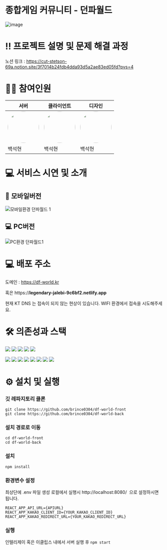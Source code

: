 # 종합게임 커뮤니티 - 던파월드

![image](https://github.com/brince0304/df-world-front/assets/110673427/5c64e632-6d8c-4e50-89e9-6f8a6707706f)

# ‼️ 프로젝트 설명 및 문제 해결 과정
노션 링크 : https://cut-stetson-69a.notion.site/3f7014b24fdb4dda93d5a2ae83ed05fd?pvs=4


# 🙋🏻 참여인원
| 서버                                                                                                                      | 클라이언트                                                                                                                   | 디자인                                                                                                                     |
|-------------------------------------------------------------------------------------------------------------------------|-------------------------------------------------------------------------------------------------------------------------|-------------------------------------------------------------------------------------------------------------------------|
| <img src="https://avatars.githubusercontent.com/u/110673427?v=4" width="100" height="100" style="border-radius: 50%" /> | <img src="https://avatars.githubusercontent.com/u/110673427?v=4" width="100" height="100" style="border-radius: 50%" /> | <img src="https://avatars.githubusercontent.com/u/110673427?v=4" width="100" height="100" style="border-radius: 50%" /> | 테스트2  | 테스트1 |
| 백석현                                                                                                                     | 백석현                                                                                                                     | 백석현                                                                                                                     |
# 💻 서비스 시연 및 소개
## 📱 모바일버전
![모바일환경 던파월드 1](https://github.com/brince0304/df-world-front/assets/110673427/f56085b6-5dfb-400e-96ff-2b8ddb522523)
## 💻 PC버전
![PC환경 던파월드1](https://github.com/brince0304/df-world-front/assets/110673427/edd375e9-9a17-4f52-b817-96de1b1a1eda)

# 💻 배포 주소

도메인 : https://df-world.kr

혹은 https://****legendary-jalebi-9c6bf2.netlify.app****

현재 KT DNS 는 접속이 되지 않는 현상이 있습니다. WIFI 환경에서 접속을 시도해주세요.

# **🛠 의존성과 스택**


<img src='https://img.shields.io/badge/node.js-6DA55F?style=for-the-badge&logo=node.js&logoColor=white' /> <img src="https://img.shields.io/badge/NPM-%23CB3837.svg?style=for-the-badge&logo=npm&logoColor=white"> <img src="https://img.shields.io/badge/Eslint-4B32C3?style=for-the-badge&logo=Eslint&logoColor=white" /> <img src="https://img.shields.io/badge/Prettier-F7B93E?style=for-the-badge&logo=Prettier&logoColor=white" /> <img src="https://img.shields.io/badge/Husky-00C65E?style=for-the-badge&logo=Husky&logoColor=white" />

<img src="https://img.shields.io/badge/React-61DAFB?style=for-the-badge&logo=React&logoColor=black" /> <img src="https://img.shields.io/badge/TypeScript-3178C6?style=for-the-badge&logo=TypeScript&logoColor=white"/> <img src="https://img.shields.io/badge/React_Router-CA4245?style=for-the-badge&logo=react-router&logoColor=white">
<img src="https://img.shields.io/badge/MUI-%230081CB.svg?style=for-the-badge&logo=mui&logoColor=white" /> <img src="https://img.shields.io/badge/Emotion-DB7093?style=for-the-badge&logologoColor=white" />
<img src="https://img.shields.io/badge/Axios-5A29E4?style=for-the-badge&logo=Axios&logoColor=white" />
<img src="https://img.shields.io/badge/reactquery-FF4154?style=for-the-badge&logo=reactquery&logoColor=white" />
<img src="https://img.shields.io/badge/recoil-3578E5?style=for-the-badge&logo=recoil&logoColor=white" />


# ⚙️ 설치 및 실행

### 깃 레파지토리 클론

```
git clone https://github.com/brince0304/df-world-front
git clone https://github.com/brince0304/df-world-back

```

### 설치 경로로 이동

```
cd df-world-front
cd df-world-back

```

### 설치

```
npm install

```

### 환경변수 설정

최상단에 .env 파일 생성
로컬에서 실행시 http://localhost:8080/  으로 설정하시면 됩니다.

```
REACT_APP_API_URL={APIURL}
REACT_APP_KAKAO_CLIENT_ID={YOUR_KAKAO_CLIENT_ID}
REACT_APP_KAKAO_REDIRECT_URL={YOUR_KAKAO_REDIRECT_URL}

```

### 실행
인텔리제이 혹은 이클립스 내에서 서버 실행 후 
`npm start`


